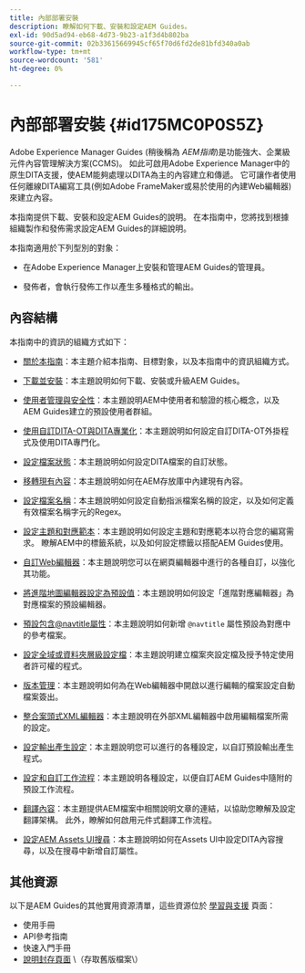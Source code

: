 ```yaml
---
title: 內部部署安裝
description: 瞭解如何下載、安裝和設定AEM Guides。
exl-id: 90d5ad94-eb68-4d73-9b23-a1f3d4b802ba
source-git-commit: 02b33615669945cf65f70d6fd2de81bfd340a0ab
workflow-type: tm+mt
source-wordcount: '581'
ht-degree: 0%

---
```


# 內部部署安裝 {#id175MC0P0S5Z}

Adobe Experience Manager Guides \(稍後稱為 *AEM指南*\)是功能強大、企業級元件內容管理解決方案\(CCMS\)。 如此可啟用Adobe Experience Manager中的原生DITA支援，使AEM能夠處理以DITA為主的內容建立和傳遞。 它可讓作者使用任何離線DITA編寫工具(例如Adobe FrameMaker或易於使用的內建Web編輯器)來建立內容。

本指南提供下載、安裝和設定AEM Guides的說明。 在本指南中，您將找到根據組織製作和發佈需求設定AEM Guides的詳細說明。

本指南適用於下列型別的對象：

- 在Adobe Experience Manager上安裝和管理AEM Guides的管理員。

- 發佈者，會執行發佈工作以產生多種格式的輸出。


## 內容結構

本指南中的資訊的組織方式如下：

- [關於本指南](#id175MC0P0S5Z)：本主題介紹本指南、目標對象，以及本指南中的資訊組織方式。

- [下載並安裝](download-install.md#)：本主題說明如何下載、安裝或升級AEM Guides。

- [使用者管理與安全性](user-admin-sec.md#)：本主題說明AEM中使用者和驗證的核心概念，以及AEM Guides建立的預設使用者群組。

- [使用自訂DITA-OT與DITA專業化](dita-ot-specialization.md#)：本主題說明如何設定自訂DITA-OT外掛程式及使用DITA專門化。

- [設定檔案狀態](customize-doc-state.md#)：本主題說明如何設定DITA檔案的自訂狀態。

- [移轉現有內容](migrate-content.md#)：本主題說明如何在AEM存放庫中內建現有內容。

- [設定檔案名稱](conf-file-names.md#)：本主題說明如何設定自動指派檔案名稱的設定，以及如何定義有效檔案名稱字元的Regex。

- [設定主題和對應範本](conf-template-tags.md#)：本主題說明如何設定主題和對應範本以符合您的編寫需求。 瞭解AEM中的標籤系統，以及如何設定標籤以搭配AEM Guides使用。

- [自訂Web編輯器](conf-web-editor.md#)：本主題說明您可以在網頁編輯器中進行的各種自訂，以強化其功能。

- [將進階地圖編輯器設定為預設值](conf-map-editor.md#id194GHE0I0CW)：本主題說明如何設定「進階對應編輯器」為對應檔案的預設編輯器。

- [預設包含@navtitle屬性](auto-add-navtitle.md#)：本主題說明如何新增 `@navtitle` 屬性預設為對應中的參考檔案。

- [設定全域或資料夾層級設定檔](conf-folder-level.md#)：本主題說明建立檔案夾設定檔及授予特定使用者許可權的程式。

- [版本管理](version-management.md#)：本主題說明如何為在Web編輯器中開啟以進行編輯的檔案設定自動檔案簽出。

- [整合案頭式XML編輯器](integrate-desktop-editors.md#)：本主題說明在外部XML編輯器中啟用編輯檔案所需的設定。

- [設定輸出產生設定](conf-output-generation.md#)：本主題說明您可以進行的各種設定，以自訂預設輸出產生程式。

- [設定和自訂工作流程](customize-workflows.md#)：本主題說明各種設定，以便自訂AEM Guides中隨附的預設工作流程。

- [翻譯內容](translation.md#)：本主題提供AEM檔案中相關說明文章的連結，以協助您瞭解及設定翻譯架構。 此外，瞭解如何啟用元件式翻譯工作流程。

- [設定AEM Assets UI搜尋](conf-dita-search.md#)：本主題說明如何在Assets UI中設定DITA內容搜尋，以及在搜尋中新增自訂屬性。


## 其他資源

以下是AEM Guides的其他實用資源清單，這些資源位於 [學習與支援](https://helpx.adobe.com/support/xml-documentation-for-experience-manager.html) 頁面：

- 使用手冊
- API參考指南
- 快速入門手冊
- [說明封存頁面](https://helpx.adobe.com/xml-documentation-for-experience-manager/archive.html) \（存取舊版檔案\）

